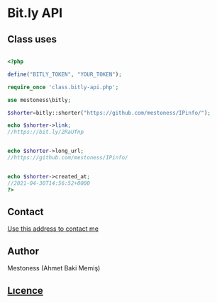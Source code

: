# Bit.ly API


## Class uses




```php

<?php 

define("BITLY_TOKEN", "YOUR_TOKEN");

require_once 'class.bitly-api.php';

use mestoness\bitly;

$shorter=bitly::shorter("https://github.com/mestoness/IPinfo/");

echo $shorter->link;
//https://bit.ly/2RaUfnp


echo $shorter->long_url;
//https://github.com/mestoness/IPinfo/


echo $shorter->created_at;
//2021-04-30T14:56:52+0000
?>

```

## Contact
<a href="mailto:contactmestoness@gmail.com">Use this address to contact me</a>
## Author
Mestoness (Ahmet Baki Memiş)

## <a href="https://github.com/mestoness/bitly-api-php/blob/master/LICENSE">Lıcence</a>
